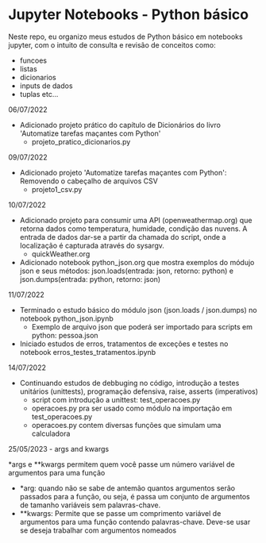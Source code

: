 # Jupyter Notebooks - Python básico
Neste repo, eu organizo meus estudos de Python básico em notebooks jupyter,
com o intuito de consulta e revisão de conceitos como:
- funcoes
- listas
- dicionarios
- inputs de dados
- tuplas
etc...

06/07/2022
- Adicionado projeto prático do capítulo de Dicionários do livro 'Automatize tarefas maçantes com Python'
  - projeto_pratico_dicionarios.py

09/07/2022
- Adicionado projeto 'Automatize tarefas maçantes com Python': Removendo o cabeçalho de arquivos CSV 
  - projeto1_csv.py

10/07/2022
- Adicionado projeto para consumir uma API (openweathermap.org) que retorna dados como
  temperatura, humidade, condição das nuvens. A entrada de dados dar-se a partir da chamada 
  do script, onde a localização é capturada através do sysargv.
  - quickWeather.org
- Adicionado notebook python_json.org que mostra exemplos do módujo json e seus métodos: json.loads(entrada: json, retorno: python) e json.dumps(entrada: python, retorno: json)

11/07/2022
- Terminado o estudo básico do módulo json (json.loads / json.dumps) no notebook python_json.ipynb
  - Exemplo de arquivo json que poderá ser importado para scripts em python: pessoa.json
- Iniciado estudos de erros, tratamentos de exceções e testes no notebook erros_testes_tratamentos.ipynb

14/07/2022
- Continuando estudos de debbuging no código, introdução a testes unitários (unittests), programação defensiva, raise, asserts (imperativos)
  - script com introdução a unittest: test_operacoes.py
  - operacoes.py pra ser usado como módulo na importação em test_operacoes.py
  - operacoes.py contem diversas funções que simulam uma calculadora

25/05/2023 - args and kwargs

*args e **kwargs permitem quem você passe um número variável de argumentos para uma função
 - *arg: quando não se sabe de antemão quantos argumentos serão passados para a função, ou seja, é
 passa um conjunto de argumentos de tamanho variáveis sem palavras-chave.
 - **kwargs: Permite que se passe um comprimento variável de argumentos para uma função contendo palavras-chave.
 Deve-se usar se deseja trabalhar com argumentos nomeados